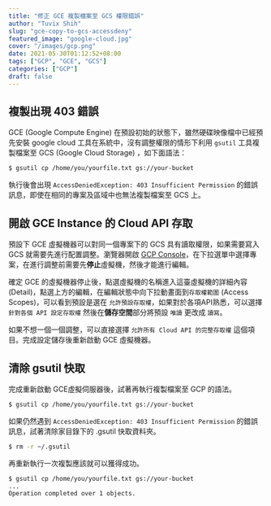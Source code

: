 ```yaml
---
title: "修正 GCE 複製檔案至 GCS 權限錯誤"
author: "Tuvix Shih"
slug: "gce-copy-to-gcs-accessdeny"
featured_image: "google-cloud.jpg"
cover: "/images/gcp.png"
date: 2021-05-30T01:12:52+08:00
tags: ["GCP", "GCE", "GCS"]
categories: ["GCP"]
draft: false
---
```


## 複製出現 403 錯誤
GCE (Google Compute Engine) 在預設初始的狀態下，雖然硬碟映像檔中已經預先安裝 google cloud 工具在系統中，沒有調整權限的情形下利用 `gsutil` 工具複製檔案至 GCS (Google Cloud Storage) ，如下面語法：

```bash
$ gsutil cp /home/you/yourfile.txt gs://your-bucket
```

執行後會出現 `AccessDeniedException: 403 Insufficient Permission` 的錯誤訊息，即使在相同的專案及區域中也無法複製檔案至 GCS 上。

## 開啟 GCE Instance 的 Cloud API 存取

預設下 GCE 虛擬機器可以對同一個專案下的 GCS 具有讀取權限，如果需要寫入 GCS 就需要先進行配置調整。瀏覽器開啟 [GCP Console](https://console.cloud.google.com/compute/instances)，在下拉選單中選擇專案，在進行調整前需要先**停止**虛擬機，然後才能進行編輯。

確定 GCE 的虛擬機器停止後，點選虛擬機的名稱進入這臺虛擬機的詳細內容 (Detail)，點選上方的編輯，在編輯狀態中向下拉動畫面到`存取權範圍` (Access Scopes)，可以看到預設是選在 `允許預設存取權`，如果對於各項API熟悉，可以選擇 `針對各個 API 設定存取權` 然後在**儲存空間**部分將預設 `唯讀` 更改成 `讀寫`。

如果不想一個一個調整，可以直接選擇 `允許所有 Cloud API 的完整存取權` 這個項目。完成設定儲存後重新啟動 GCE 虛擬機器。

## 清除 gsutil 快取
完成重新啟動 GCE虛擬伺服器後，試著再執行複製檔案至 GCP 的語法。

```bash
$ gsutil cp /home/you/yourfile.txt gs://your-bucket
```

如果仍然遇到  `AccessDeniedException: 403 Insufficient Permission` 的錯誤訊息，試著清除家目錄下的 .gsutil 快取資料夾。

```bash
$ rm -r ~/.gsutil
```

再重新執行一次複製應該就可以獲得成功。

```bash
$ gsutil cp /home/you/yourfile.txt gs://your-bucket
...
Operation completed over 1 objects.
```
